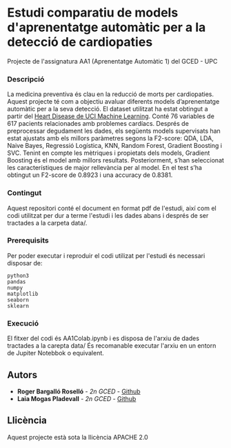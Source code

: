 # Estudi comparatiu de models d'aprenentatge automàtic per a la detecció de cardiopaties
 Projecte de l'assignatura AA1 (Aprenentatge Automàtic 1) del GCED - UPC

### Descripció

La medicina preventiva és clau en la reducció de morts per cardiopaties. Aquest projecte té com a objectiu avaluar diferents models d’aprenentatge automàtic per a la seva detecció. El dataset utilitzat ha estat obtingut a partir del [Heart Disease de UCI Machine Learning](https://archive.ics.uci.edu/dataset/45/heart+disease). Conté 76 variables de 617 pacients relacionades amb problemes cardíacs. Després de preprocessar degudament les dades, els següents models supervisats han estat ajustats amb els millors paràmetres segons la F2-score: QDA, LDA, Naive Bayes, Regressió Logística, KNN, Random Forest, Gradient Boosting i SVC. Tenint en compte les mètriques i propietats dels models, Gradient Boosting és el model amb millors resultats. Posteriorment, s’han seleccionat les característiques de major rellevància per al model. En el test s’ha obtingut un F2-score de 0.8923 i una accuracy de 0.8381.


### Contingut

Aquest repositori conté el document en format pdf de l'estudi, així com el codi utilitzat per dur a terme l'estudi i les dades abans i després de ser tractades a la carpeta data/.

### Prerequisits

Per poder executar i reproduir el codi utilizat per l'estudi és necessari disposar de:

```
python3
pandas
numpy 
matplotlib
seaborn
sklearn
```

### Execució

El fitxer del codi és AA1Colab.ipynb i es disposa de l'arxiu de dades tractades a la carepta data/
És recomanable executar l'arxiu en un entorn de Jupiter Notebbok o equivalent.

## Autors


* **Roger Bargalló Roselló** - *2n GCED* - [Github](https://github.com/rbargallor)
* **Laia Mogas Pladevall** - *2n GCED* - [Github](https://github.com/laiamp)

## Llicència
Aquest projecte està sota la llicència APACHE 2.0
